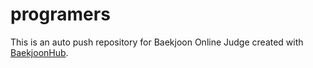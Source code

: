 # programers
This is an auto push repository for Baekjoon Online Judge created with [BaekjoonHub](https://github.com/BaekjoonHub/BaekjoonHub).

